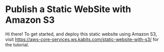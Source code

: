 # Publish a Static WebSite with Amazon S3

Hi there! To get started, and deploy this static website using Amazon S3, visit https://aws-core-services.ws.kabits.com/static-website-with-s3/ for the tutorial.